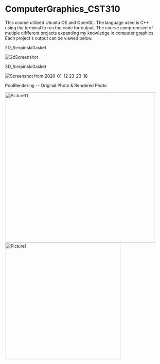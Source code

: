 # ComputerGraphics_CST310
This course utilized Ubuntu OS and OpenGL. The language used is C++ using the terminal to run the code for output. The course compromised of mutiple diffferent projects expanding my knowledge in computer graphics. Each project's output can be viewed below. 

2D_SierpinskiGasket


![2dScreenshot](https://user-images.githubusercontent.com/54555212/90271420-69e31c00-de21-11ea-8fd4-ef4160d8c5f5.png)

3D_SierpinskiGasket


![Screenshot from 2020-01-12 23-23-18](https://user-images.githubusercontent.com/54555212/90271479-81220980-de21-11ea-8ad2-b6eb00fe92b3.png)

PoolRendering -- Original Photo & Rendered Photo

<img width="493" alt="Picture11" src="https://user-images.githubusercontent.com/54555212/90274834-e0364d00-de26-11ea-94c3-ab8763755890.png">


<img width="381" alt="Picture1" src="https://user-images.githubusercontent.com/54555212/90274991-30adaa80-de27-11ea-835c-3c9c4d956ef5.png">
